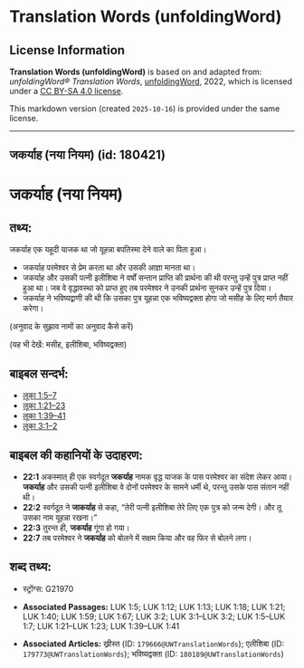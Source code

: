 # Translation Words (unfoldingWord)

## License Information

**Translation Words (unfoldingWord)** is based on and adapted from: _unfoldingWord® Translation Words_, [unfoldingWord](https://unfoldingword.org/utw), 2022, which is licensed under a [CC BY-SA 4.0 license](https://creativecommons.org/licenses/by-sa/4.0/legalcode.en).

This markdown version (created `2025-10-16`) is provided under the same license.



--------------------------------

## जकर्याह (नया नियम) (id: 180421)

जकर्याह (नया नियम)
==================

तथ्य:
-----

जकर्याह एक यहूदी याजक था जो यूहन्ना बपतिस्मा देने वाले का पिता हुआ।

* जकर्याह परमेश्वर से प्रेम करता था और उसकी आज्ञा मानता था।
* जकर्याह और उसकी पत्नी इलीशिबा ने वर्षों सन्तान प्राप्ति की प्रार्थना की थी परन्तु उन्हें पुत्र प्राप्त नहीं हुआ था। जब वे वृद्धावस्था को प्राप्त हुए तब परमेश्वर ने उनकी प्रार्थना सुनकर उन्हें पुत्र दिया।
* जकर्याह ने भविष्यद्वाणी की थी कि उसका पुत्र यूहन्ना एक भविष्यद्वक्ता होगा जो मसीह के लिए मार्ग तैयार करेगा।

(अनुवाद के सुझाव नामों का अनुवाद कैसे करें)

(यह भी देखें: मसीह, इलीशिबा, भविष्यद्वक्ता)

बाइबल सन्दर्भ:
--------------

* [लूका 1:5–7](https://ref.ly/Luke1:5-Luke1:7)
* [लूका 1:21–23](https://ref.ly/Luke1:21-Luke1:23)
* [लूका 1:39–41](https://ref.ly/Luke1:39-Luke1:41)
* [लूका 3:1–2](https://ref.ly/Luke3:1-Luke3:2)

बाइबल की कहानियों के उदाहरण:
----------------------------

* **22:1** अकस्मात् ही एक स्वर्गदूत **जकर्याह** नामक वृद्ध याजक के पास परमेश्वर का संदेश लेकर आया। **जकर्याह** और उसकी पत्नी इलीशिबा वे दोनों परमेश्वर के सामने धर्मी थे, परन्तु उसके पास संतान नहीं थी।
* **22:2** स्वर्गदूत ने **जाकर्याह** से कहा, “तेरी पत्नी इलीशिबा तेरे लिए एक पुत्र को जन्म देगी। और तू उसका नाम यूहन्ना रखना।”
* **22:3** तुरन्त ही, **जकर्याह** गूंगा हो गया।
* **22:7** तब परमेश्वर ने **जकर्याह** को बोलने में सक्षम किया और वह फिर से बोलने लगा।

शब्द तथ्य:
----------

* स्ट्रोंग्स: G21970

* **Associated Passages:** LUK 1:5; LUK 1:12; LUK 1:13; LUK 1:18; LUK 1:21; LUK 1:40; LUK 1:59; LUK 1:67; LUK 3:2; LUK 3:1–LUK 3:2; LUK 1:5–LUK 1:7; LUK 1:21–LUK 1:23; LUK 1:39–LUK 1:41
* **Associated Articles:** ख्रीस्त (ID: `179666@UWTranslationWords`); एलीशिबा (ID: `179773@UWTranslationWords`); भविष्यद्वक्ता (ID: `180189@UWTranslationWords`)

